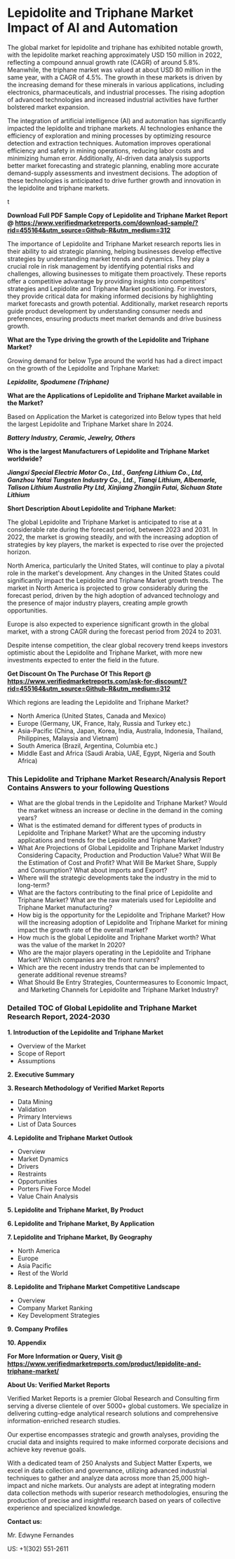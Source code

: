 <meta name="title" content="Global Lepidolite and Triphane Market Impact of AI and Automation"><meta name="description" content="The global market for lepidolite and triphane has exhibited notable growth, with the lepidolite market reaching approximately USD 150 million in 2022, reflecting a com"><meta name="title" content="Lepidolite and Triphane Market Size, Share, Scope, Trends, Growth, Opportunities, Analysis, Forecast"><h1>Lepidolite and Triphane Market Impact of AI and Automation</h1><p>The global market for lepidolite and triphane has exhibited notable growth, with the lepidolite market reaching approximately USD 150 million in 2022, reflecting a compound annual growth rate (CAGR) of around 5.8%. Meanwhile, the triphane market was valued at about USD 80 million in the same year, with a CAGR of 4.5%. The growth in these markets is driven by the increasing demand for these minerals in various applications, including electronics, pharmaceuticals, and industrial processes. The rising adoption of advanced technologies and increased industrial activities have further bolstered market expansion.</p><p>The integration of artificial intelligence (AI) and automation has significantly impacted the lepidolite and triphane markets. AI technologies enhance the efficiency of exploration and mining processes by optimizing resource detection and extraction techniques. Automation improves operational efficiency and safety in mining operations, reducing labor costs and minimizing human error. Additionally, AI-driven data analysis supports better market forecasting and strategic planning, enabling more accurate demand-supply assessments and investment decisions. The adoption of these technologies is anticipated to drive further growth and innovation in the lepidolite and triphane markets.</p>t</p><p id="" class=""><strong>Download Full PDF Sample Copy of Lepidolite and Triphane Market Report @ <a href="https://www.verifiedmarketreports.com/download-sample/?rid=455164&utm_source=Github-R&utm_medium=312" target="_blank">https://www.verifiedmarketreports.com/download-sample/?rid=455164&utm_source=Github-R&utm_medium=312</a></strong></p><p>The importance of&nbsp;Lepidolite and Triphane Market research reports lies in their ability to aid strategic planning, helping businesses develop effective strategies by understanding market trends and dynamics. They play a crucial role in risk management by identifying potential risks and challenges, allowing businesses to mitigate them proactively. These reports offer a competitive advantage by providing insights into competitors' strategies and Lepidolite and Triphane Market positioning. For investors, they provide critical data for making informed decisions by highlighting market forecasts and growth potential. Additionally, market research reports guide product development by understanding consumer needs and preferences, ensuring products meet market demands and drive business growth.</p><p><strong>What are the&nbsp;Type driving the growth of the Lepidolite and Triphane Market?</strong></p><p id="" class="">Growing demand for below Type around the world has had a direct impact on the growth of the Lepidolite and Triphane Market:</p><em><strong>Lepidolite, Spodumene (Triphane)</strong></em></p><strong>What are the&nbsp;Applications&nbsp;of Lepidolite and Triphane Market available in the Market?</strong></p><p id="" class="">Based on Application the Market is categorized into Below types that held the largest Lepidolite and Triphane Market share In 2024.</p><em><strong>Battery Industry, Ceramic, Jewelry, Others</strong></em></p><strong>Who is the largest Manufacturers of Lepidolite and Triphane Market worldwide?</strong></p><p><em><strong>Jiangxi Special Electric Motor Co., Ltd., Ganfeng Lithium Co., Ltd, Ganzhou Yatai Tungsten Industry Co., Ltd., Tianqi Lithium, Albemarle, Talison Lithium Australia Pty Ltd, Xinjiang Zhongjin Futai, Sichuan State Lithium</strong></em></p><p id="" class=""><strong>Short Description About Lepidolite and Triphane Market:</strong></p><p>The global Lepidolite and Triphane Market is anticipated to rise at a considerable rate during the forecast period, between 2023 and 2031. In 2022, the market is growing steadily, and with the increasing adoption of strategies by key players, the market is expected to rise over the projected horizon.</p><p>North America, particularly the United States, will continue to play a pivotal role in the market's development. Any changes in the United States could significantly impact the Lepidolite and Triphane Market growth trends. The market in North America is projected to grow considerably during the forecast period, driven by the high adoption of advanced technology and the presence of major industry players, creating ample growth opportunities.</p><p>Europe is also expected to experience significant growth in the global market, with a strong CAGR during the forecast period from 2024 to 2031.</p><p>Despite intense competition, the clear global recovery trend keeps investors optimistic about the Lepidolite and Triphane Market, with more new investments expected to enter the field in the future.</p><p id="" class=""><strong>Get Discount On The Purchase Of This Report @ <a href="https://www.verifiedmarketreports.com/ask-for-discount/?rid=455164&utm_source=Github-R&utm_medium=312" target="_blank">https://www.verifiedmarketreports.com/ask-for-discount/?rid=455164&utm_source=Github-R&utm_medium=312</a></strong></p>Which regions are leading the Lepidolite and Triphane Market?</p><ul><li>North America (United States, Canada and Mexico)</li><li>Europe (Germany, UK, France, Italy, Russia and Turkey etc.)</li><li>Asia-Pacific (China, Japan, Korea, India, Australia, Indonesia, Thailand, Philippines, Malaysia and Vietnam)</li><li>South America (Brazil, Argentina, Columbia etc.)</li><li>Middle East and Africa (Saudi Arabia, UAE, Egypt, Nigeria and South Africa)</li></ul><h3 id="" class="">This Lepidolite and Triphane Market Research/Analysis Report Contains Answers to your following Questions</h3><ul><li>What are the global trends in the Lepidolite and Triphane Market? Would the market witness an increase or decline in the demand in the coming years?</li><li>What is the estimated demand for different types of products in Lepidolite and Triphane Market? What are the upcoming industry applications and trends for the Lepidolite and Triphane Market?</li><li>What Are Projections of Global Lepidolite and Triphane Market Industry Considering Capacity, Production and Production Value? What Will Be the Estimation of Cost and Profit? What Will Be Market Share, Supply and Consumption? What about imports and Export?</li><li>Where will the strategic developments take the industry in the mid to long-term?</li><li>What are the factors contributing to the final price of Lepidolite and Triphane Market? What are the raw materials used for Lepidolite and Triphane Market manufacturing?</li><li>How big is the opportunity for the Lepidolite and Triphane Market? How will the increasing adoption of Lepidolite and Triphane Market for mining impact the growth rate of the overall market?</li><li>How much is the global Lepidolite and Triphane Market worth? What was the value of the market In 2020?</li><li>Who are the major players operating in the Lepidolite and Triphane Market? Which companies are the front runners?</li><li>Which are the recent industry trends that can be implemented to generate additional revenue streams?</li><li>What Should Be Entry Strategies, Countermeasures to Economic Impact, and Marketing Channels for Lepidolite and Triphane Market Industry?</li></ul><h3 id="" class="">Detailed TOC of Global Lepidolite and Triphane Market Research Report, 2024-2030</h3><p id="" class=""><strong>1. Introduction of the Lepidolite and Triphane Market</strong></p><ul><li>Overview of the Market</li><li>Scope of Report</li><li>Assumptions</li></ul><p id="" class=""><strong>2. Executive Summary</strong></p><p id="" class=""><strong>3. Research Methodology of Verified Market Reports</strong></p><ul><li>Data Mining</li><li>Validation</li><li>Primary Interviews</li><li>List of Data Sources</li></ul><p id="" class=""><strong>4. Lepidolite and Triphane Market Outlook</strong></p><ul><li>Overview</li><li>Market Dynamics</li><li>Drivers</li><li>Restraints</li><li>Opportunities</li><li>Porters Five Force Model</li><li>Value Chain Analysis</li></ul><p id="" class=""><strong>5. Lepidolite and Triphane Market, By Product</strong></p><p id="" class=""><strong>6. Lepidolite and Triphane Market, By Application</strong></p><p id="" class=""><strong>7. Lepidolite and Triphane Market, By Geography</strong></p><ul><li>North America</li><li>Europe</li><li>Asia Pacific</li><li>Rest of the World</li></ul><p id="" class=""><strong>8. Lepidolite and Triphane Market Competitive Landscape</strong></p><ul><li>Overview</li><li>Company Market Ranking</li><li>Key Development Strategies</li></ul><p id="" class=""><strong>9. Company Profiles</strong></p><p id="" class=""><strong>10. Appendix</strong></p><p id="" class=""><strong>For More Information or Query, Visit @ <a href="https://www.verifiedmarketreports.com/product/lepidolite-and-triphane-market/" target="_blank">https://www.verifiedmarketreports.com/product/lepidolite-and-triphane-market/</a></strong></p><p id="" class=""><strong>About Us: Verified Market Reports</strong></p><p id="" class="">Verified Market Reports is a premier Global Research and Consulting firm serving a diverse clientele of over 5000+ global customers. We specialize in delivering cutting-edge analytical research solutions and comprehensive information-enriched research studies.</p><p id="" class="">Our expertise encompasses strategic and growth analyses, providing the crucial data and insights required to make informed corporate decisions and achieve key revenue goals.</p><p id="" class="">With a dedicated team of 250 Analysts and Subject Matter Experts, we excel in data collection and governance, utilizing advanced industrial techniques to gather and analyze data across more than 25,000 high-impact and niche markets. Our analysts are adept at integrating modern data collection methods with superior research methodologies, ensuring the production of precise and insightful research based on years of collective experience and specialized knowledge.</p><p id="" class=""><strong>Contact us:</strong></p><p id="" class="">Mr. Edwyne Fernandes</p><p id="" class="">US: +1(302) 551-2611</p>